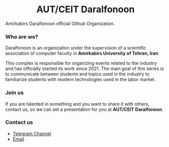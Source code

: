 <h1 align="center">
  AUT/CEIT Daralfonoon
</h1>

Amirkabirs Daralfonoon official Github Organization.

### Who are we?
Daralfonoon is an organization under the supervision of a scientific association of computer faculty in **Amirkabirs University of Tehran, Iran**.

This complex is responsible for organizing events related to the industry and has officially started its work since 2021. The main goal of this series is to communicate between students and topics used in the industry to familiarize students with modern technologies used in the labor market.

### Join us
If you are talented in something and you want to share it with others, contact us, so we can set a presentation for you at **AUT/CEIT Daralfonoon**.

### Contact us
- [Telegram Channel](https://t.me/CEdarolfonoon)
- [Email](autdarolfonoon@gmail.com)
